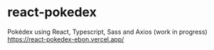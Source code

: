 # react-pokedex

Pokédex using React, Typescript, Sass and Axios (work in progress)
https://react-pokedex-ebon.vercel.app/
